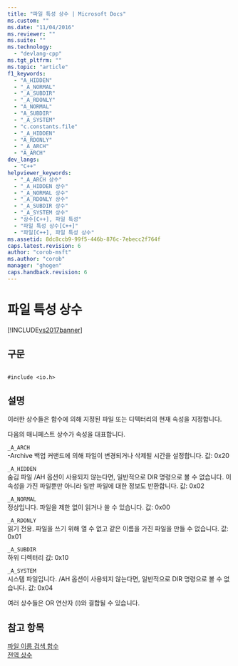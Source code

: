 ```yaml
---
title: "파일 특성 상수 | Microsoft Docs"
ms.custom: ""
ms.date: "11/04/2016"
ms.reviewer: ""
ms.suite: ""
ms.technology: 
  - "devlang-cpp"
ms.tgt_pltfrm: ""
ms.topic: "article"
f1_keywords: 
  - "A_HIDDEN"
  - "_A_NORMAL"
  - "_A_SUBDIR"
  - "_A_RDONLY"
  - "A_NORMAL"
  - "A_SUBDIR"
  - "_A_SYSTEM"
  - "c.constants.file"
  - "_A_HIDDEN"
  - "A_RDONLY"
  - "_A_ARCH"
  - "A_ARCH"
dev_langs: 
  - "C++"
helpviewer_keywords: 
  - "_A_ARCH 상수"
  - "_A_HIDDEN 상수"
  - "_A_NORMAL 상수"
  - "_A_RDONLY 상수"
  - "_A_SUBDIR 상수"
  - "_A_SYSTEM 상수"
  - "상수[C++], 파일 특성"
  - "파일 특성 상수[C++]"
  - "파일[C++], 파일 특성 상수"
ms.assetid: 8dc8ccb9-99f5-446b-876c-7ebecc2f764f
caps.latest.revision: 6
author: "corob-msft"
ms.author: "corob"
manager: "ghogen"
caps.handback.revision: 6
---
```

# 파일 특성 상수
[!INCLUDE[vs2017banner](../assembler/inline/includes/vs2017banner.md)]

## 구문  
  
```  
  
#include <io.h>  
```  
  
## 설명  
 이러한 상수들은 함수에 의해 지정된 파일 또는 디텍터리의 현재 속성을 지정합니다.  
  
 다음의 매니페스트 상수가 속성을 대표합니다.  
  
 `_A_ARCH`  
 \-Archive  백업 커맨드에 의해 파일이 변경되거나 삭제될 시간을 설정합니다.  값: 0x20  
  
 `_A_HIDDEN`  
 숨김 파일  \/AH 옵션이 사용되지 않는다면, 일반적으로 DIR 명령으로 볼 수 없습니다.  이 속성을 가진 파일뿐만 아니라 일반 파일에 대한 정보도 반환합니다.  값: 0x02  
  
 `_A_NORMAL`  
 정상입니다.  파일을 제한 없이 읽거나 쓸 수 있습니다.  값: 0x00  
  
 `_A_RDONLY`  
 읽기 전용.  파일을 쓰기 위해 열 수 없고 같은 이름을 가진 파일을 만들 수 없습니다.  값: 0x01  
  
 `_A_SUBDIR`  
 하위 디렉터리  값: 0x10  
  
 `_A_SYSTEM`  
 시스템 파일입니다.  \/AH 옵션이 사용되지 않는다면, 일반적으로 DIR 명령으로 볼 수 없습니다.  값: 0x04  
  
 여러 상수들은 OR 연산자 \(l\)와 결합될 수 있습니다.  
  
## 참고 항목  
 [파일 이름 검색 함수](../c-runtime-library/filename-search-functions.md)   
 [전역 상수](../c-runtime-library/global-constants.md)